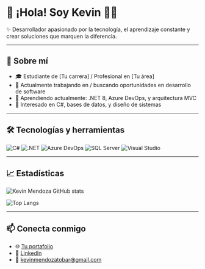 # 👋 ¡Hola! Soy Kevin 👨‍💻

✨ Desarrollador apasionado por la tecnología, el aprendizaje constante y crear soluciones que marquen la diferencia.

---

## 🚀 Sobre mí

- 🎓 Estudiante de [Tu carrera] / Profesional en [Tu área]
- 💼 Actualmente trabajando en / buscando oportunidades en desarrollo de software
- 🌱 Aprendiendo actualmente: .NET 8, Azure DevOps, y arquitectura MVC
- 🧠 Interesado en C#, bases de datos, y diseño de sistemas

---

## 🛠️ Tecnologías y herramientas

![C#](https://img.shields.io/badge/-C%23-239120?style=flat-square&logo=c-sharp&logoColor=white)
![.NET](https://img.shields.io/badge/-.NET-512BD4?style=flat-square&logo=dotnet&logoColor=white)
![Azure DevOps](https://img.shields.io/badge/-Azure%20DevOps-0078D7?style=flat-square&logo=azure-devops&logoColor=white)
![SQL Server](https://img.shields.io/badge/-SQL%20Server-CC2927?style=flat-square&logo=microsoft-sql-server&logoColor=white)
![Visual Studio](https://img.shields.io/badge/-Visual%20Studio-5C2D91?style=flat-square&logo=visual-studio&logoColor=white)

---

## 📈 Estadísticas

![Kevin Mendoza GitHub stats](https://github-readme-stats.vercel.app/api?username=Henryjmzx9&show_icons=true&theme=tokyonight)

![Top Langs](https://github-readme-stats.vercel.app/api/top-langs/?username=Henryjmzx9&layout=compact&theme=tokyonight)

---

## 📫 Conecta conmigo

- 🌐 [Tu portafolio](https://dev.azure.com/KJMT20250403/)
- 💼 [LinkedIn](https://www.linkedin.com/in/kevin-mendoza-28b1b5291/)
- 📧 kevinmendozatobar@gmail.com
